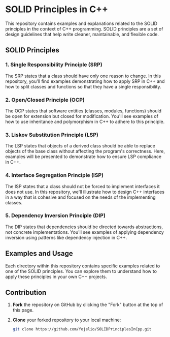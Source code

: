 # SOLID Principles in C++

This repository contains examples and explanations related to the SOLID principles in the context of C++ programming. SOLID principles are a set of design guidelines that help write cleaner, maintainable, and flexible code.

## SOLID Principles

### 1. Single Responsibility Principle (SRP)

The SRP states that a class should have only one reason to change. In this repository, you'll find examples demonstrating how to apply SRP in C++ and how to split classes and functions so that they have a single responsibility.

### 2. Open/Closed Principle (OCP)

The OCP states that software entities (classes, modules, functions) should be open for extension but closed for modification. You'll see examples of how to use inheritance and polymorphism in C++ to adhere to this principle.

### 3. Liskov Substitution Principle (LSP)

The LSP states that objects of a derived class should be able to replace objects of the base class without affecting the program's correctness. Here, examples will be presented to demonstrate how to ensure LSP compliance in C++.

### 4. Interface Segregation Principle (ISP)

The ISP states that a class should not be forced to implement interfaces it does not use. In this repository, we'll illustrate how to design C++ interfaces in a way that is cohesive and focused on the needs of the implementing classes.

### 5. Dependency Inversion Principle (DIP)

The DIP states that dependencies should be directed towards abstractions, not concrete implementations. You'll see examples of applying dependency inversion using patterns like dependency injection in C++.

## Examples and Usage

Each directory within this repository contains specific examples related to one of the SOLID principles. You can explore them to understand how to apply these principles in your own C++ projects.

## Contribution

1. **Fork** the repository on GitHub by clicking the "Fork" button at the top of this page.

2. **Clone** your forked repository to your local machine:

   ```bash
   git clone https://github.com/fojelio/SOLIDPrinciplesInCpp.git
